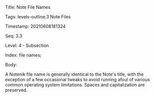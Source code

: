 Title:  Note File Names

Tags:   levels-outline.3 Note Files

Timestamp: 20210608181324

Seq:    3.3

Level:  4 - Subsection

Index:  file names; 

Body: 

A Notenik file name is generally identical to the Note's title, with the exception of a few occasional tweaks to avoid running afoul of various common operating system limitations. Spaces and capitalization are preserved. 


